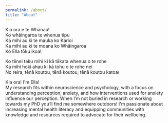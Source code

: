 ```yaml
---
permalink: /about/
title: "About"
---
```


Kia ora e te Whānau!\
Ko whāingaroa te whenua tipu\
Ka mihi au ki te mauka ko Karioi\
Ka mihi au ki te moana ko Whāingaroa\
Ko Ella tōku ikoa\

Ko tēnei taku mihi ki kā tākata whenua o te rohe\
Ka mihi hoki ahau ki kā tohu o te rohe nei\
No reira, tēnā koutou, tēnā koutou, tēnā koutou katoa\


Kia ora! I'm Ella!\
My research fits within neuroscience and psychology, with a focus on understanding perception, anxiety, and how interventions used for anxiety influence our perception. When I’m not buried in research or working towards my PhD you’ll find me somewhere outdoors! I'm passionate about increasing mental health literacy and equipping communities with knowledge and resources required to advocate for their wellbeing. 
